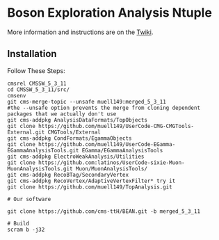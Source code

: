 # Boson Exploration Analysis Ntuple

More information and instructions are on the [Twiki](https://twiki.cern.ch/twiki/bin/viewauth/CMS/TTbarHiggs).

## Installation
Follow These Steps:

    cmsrel CMSSW_5_3_11
    cd CMSSW_5_3_11/src/
    cmsenv
    git cms-merge-topic --unsafe muell149:merged_5_3_11
    #the --unsafe option prevents the merge from cloning dependent packages that we actually don't use
    git cms-addpkg AnalysisDataFormats/TopObjects 
    git clone https://github.com/muell149/UserCode-CMG-CMGTools-External.git CMGTools/External
    git cms-addpkg CondFormats/EgammaObjects
    git clone https://github.com/muell149/UserCode-EGamma-EGammaAnalysisTools.git EGamma/EGammaAnalysisTools
    git cms-addpkg ElectroWeakAnalysis/Utilities
    git clone https://github.com:latinos/UserCode-sixie-Muon-MuonAnalysisTools.git Muon/MuonAnalysisTools/
    git cms-addpkg RecoBTag/SecondaryVertex
    git cms-addpkg RecoVertex/AdaptiveVertexFilter* try it
    git clone https://github.com/muell149/TopAnalysis.git

    # Our software
    
    git clone https://github.com/cms-ttH/BEAN.git -b merged_5_3_11

    # Build
    scram b -j32
